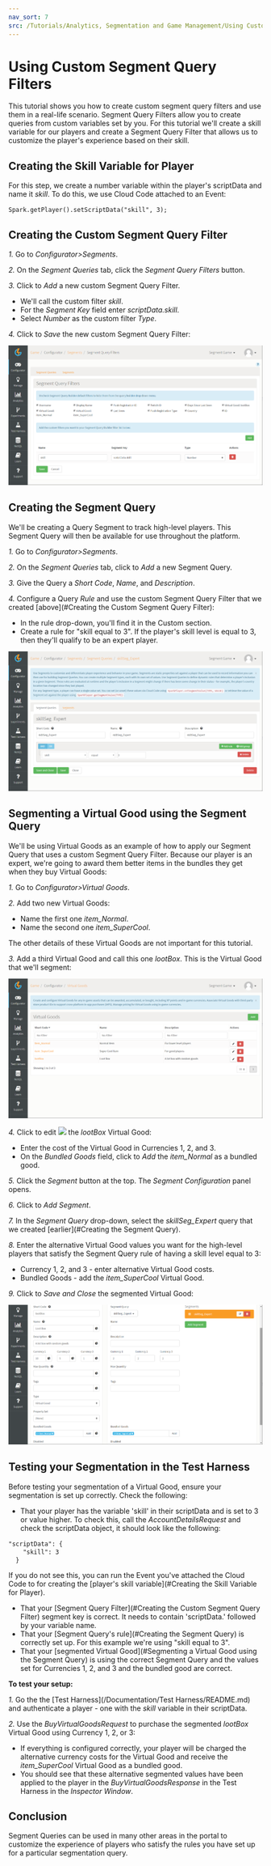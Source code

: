 ```yaml
---
nav_sort: 7
src: /Tutorials/Analytics, Segmentation and Game Management/Using Custom Segment Query Filters.md
---
```


# Using Custom Segment Query Filters

This tutorial shows you how to create custom segment query filters and use them in a real-life scenario. Segment Query Filters allow you to create queries from custom variables set by you. For this tutorial we'll create a skill variable for our players and create a Segment Query Filter that allows us to customize the player's experience based on their skill.

## Creating the Skill Variable for Player

For this step, we create a number variable within the player's scriptData and name it *skill*. To do this, we use Cloud Code attached to an Event:

```
Spark.getPlayer().setScriptData("skill", 3);

```

## Creating the Custom Segment Query Filter

*1.* Go to *Configurator>Segments*.

*2.* On the *Segment Queries* tab, click the *Segment Query Filters* button.

*3.* Click to *Add* a new custom Segment Query Filter.
* We'll call the custom filter *skill*.
* For the *Segment Key* field enter *scriptData.skill*.
* Select *Number* as the custom filter *Type*.

*4.* Click to *Save* the new custom Segment Query Filter:

![](img/SegmentQueryFilt/1.png)

## Creating the Segment Query

We'll be creating a Query Segment to track high-level players. This Segment Query will then be available for use throughout the platform.

*1.* Go to *Configurator>Segments*.

*2.* On the *Segment Queries* tab, click to *Add* a new Segment Query.

*3.* Give the Query a *Short Code*, *Name*, and *Description*.

*4.* Configure a Query *Rule* and use the custom Segment Query Filter that we created [above](#Creating the Custom Segment Query Filter):
* In the rule drop-down, you'll find it in the Custom section.
* Create a rule for "skill equal to 3". If the player's skill level is equal to 3, then they'll qualify to be an expert player.

![](img/SegmentQueryFilt/2.png)

## Segmenting a Virtual Good using the Segment Query

We'll be using Virtual Goods as an example of how to apply our Segment Query that uses a custom Segment Query Filter. Because our player is an expert, we're going to award them better items in the bundles they get when they buy Virtual Goods:

*1.* Go to *Configurator>Virtual Goods*.

*2.* Add two new Virtual Goods:
* Name the first one *item_Normal*.
* Name the second one *item_SuperCool*.

The other details of these Virtual Goods are not important for this tutorial.

*3.* Add a third Virtual Good and call this one *lootBox*. This is the Virtual Good that we'll segment:

![](img/SegmentQueryFilt/4.png)

*4.* Click to edit ![](/img/icons/editicon.png) the *lootBox* Virtual Good:
* Enter the cost of the Virtual Good in Currencies 1, 2, and 3.
* On the *Bundled Goods* field, click to *Add* the *item_Normal* as a bundled good.

*5.* Click the *Segment* button at the top. The *Segment Configuration* panel opens.

*6.* Click to *Add Segment*.

*7.* In the *Segment Query* drop-down, select the *skillSeg_Expert* query that we created [earlier](#Creating the Segment Query).

*8.* Enter the alternative Virtual Good values you want for the high-level players that satisfy the Segment Query rule of having a skill level equal to 3:
* Currency 1, 2, and 3 - enter alternative Virtual Good costs.
* Bundled Goods - add the *item_SuperCool* Virtual Good.

*9.* Click to *Save and Close* the segmented Virtual Good:

![](img/SegmentQueryFilt/3.png)

## Testing your Segmentation in the Test Harness

Before testing your segmentation of a Virtual Good, ensure your segmentation is set up correctly. Check the following:

* That your player has the variable 'skill' in their scriptData and is set to 3 or value higher. To check this, call the *AccountDetailsRequest* and check the scriptData object, it should look like the following:

```
"scriptData": {
    "skill": 3
  }

```
If you do not see this, you can run the Event you've attached the Cloud Code to for creating the [player's skill variable](#Creating the Skill Variable for Player).  

* That your [Segment Query Filter](#Creating the Custom Segment Query Filter) segment key is correct. It needs to contain 'scriptData.' followed by your variable name.
* That your [Segment Query's rule](#Creating the Segment Query) is correctly set up. For this example we're using "skill equal to 3".
* That your [segmented Virtual Good](#Segmenting a Virtual Good using the Segment Query) is using the correct Segment Query and the values set for Currencies 1, 2, and 3 and the bundled good are correct.

**To test your setup:**

*1.* Go the the [Test Harness](/Documentation/Test Harness/README.md) and authenticate a player - one with the *skill* variable in their scriptData.

*2.* Use the *BuyVirtualGoodsRequest* to purchase the segmented *lootBox* Virtual Good using Currency 1, 2, or 3:
* If everything is configured correctly, your player will be charged the alternative currency costs for the Virtual Good and receive the *item_SuperCool* Virtual Good as a bundled good.
* You should see that these alternative segmented values have been applied to the player in the *BuyVirtualGoodsResponse* in the Test Harness in the *Inspector Window*.

## Conclusion

Segment Queries can be used in many other areas in the portal to customize the experience of players who satisfy the rules you have set up for a particular segmentation query.
